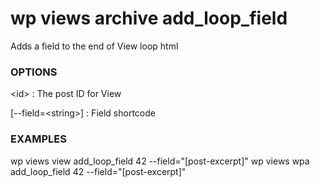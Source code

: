 # wp views archive add_loop_field

Adds a field to the end of View loop html

### OPTIONS

&lt;id&gt;
: The post ID for View

[\--field=&lt;string&gt;]
: Field shortcode


### EXAMPLES

   wp views view add_loop_field 42 --field="[post-excerpt]"
   wp views wpa add_loop_field 42 --field="[post-excerpt]"


